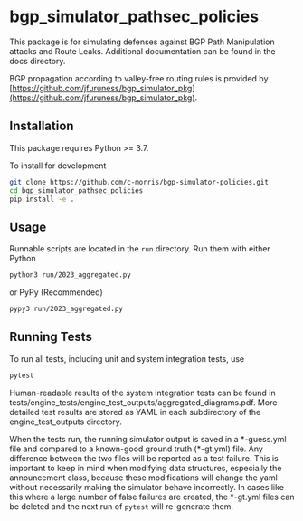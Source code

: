 # bgp_simulator_pathsec_policies

This package is for simulating defenses against BGP Path Manipulation attacks
and Route Leaks. Additional documentation can be found in the docs directory.

BGP propagation according to valley-free routing rules is provided by
[https://github.com/jfuruness/bgp_simulator_pkg](https://github.com/jfuruness/bgp_simulator_pkg).

## Installation

This package requires Python >= 3.7.

To install for development
```sh
git clone https://github.com/c-morris/bgp-simulator-policies.git
cd bgp_simulator_pathsec_policies
pip install -e .
```

## Usage

Runnable scripts are located in the `run` directory. Run them with either Python
```sh
python3 run/2023_aggregated.py
```
or PyPy (Recommended)
```sh
pypy3 run/2023_aggregated.py
```

## Running Tests

To run all tests, including unit and system integration tests, use

```sh
pytest
```

Human-readable results of the system integration tests can be found in
tests/engine_tests/engine_test_outputs/aggregated_diagrams.pdf. More detailed
test results are stored as YAML in each subdirectory of the engine_test_outputs
directory. 

When the tests run, the running simulator output is saved in a \*-guess.yml
file and compared to a known-good ground truth (\*-gt.yml) file. Any difference
between the two files will be reported as a test failure. This is important to
keep in mind when modifying data structures, especially the announcement class,
because these modifications will change the yaml without necessarily making the
simulator behave incorrectly. In cases like this where a large number of false
failures are created, the \*-gt.yml files can be deleted and the next run of
`pytest` will re-generate them.   
